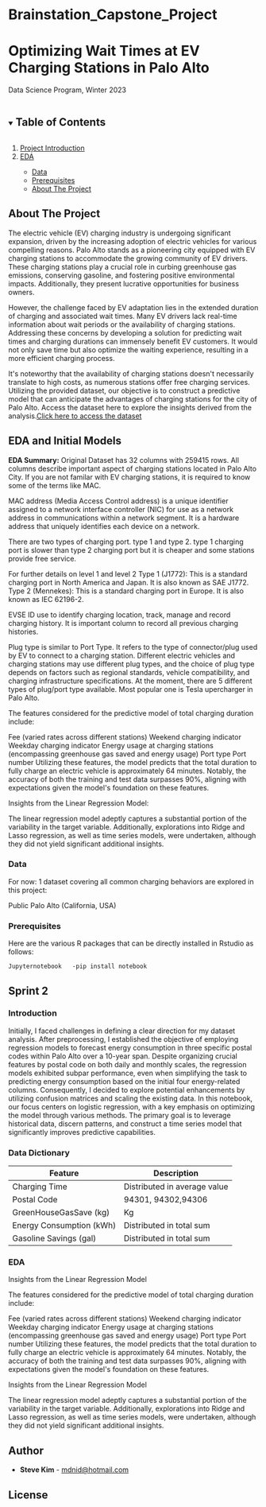 # Brainstation_Capstone_Project
# Optimizing Wait Times at EV Charging Stations in Palo Alto

Data Science Program, Winter 2023


<!-- TABLE OF CONTENTS -->
<details open="open">
  <summary><h2 style="display: inline-block">Table of Contents</h2></summary>
  <ol>
    <li><a href="#about-the-project">Project Introduction</a></li>
	<li><a href="#EDA-and-Initial-Models">EDA</a></li>
	<ul>
	<li><a href="#data">Data</a></li>
	<li><a href="#prerequisites">Prerequisites</a></li>
		<li><a href="#prerequisites">About The Project</a></li>
	</ul>
     
    
   
  </ol>
</details>

## About The Project

The electric vehicle (EV) charging industry is undergoing significant expansion, driven by the increasing adoption of electric vehicles for various compelling reasons. Palo Alto stands as a pioneering city equipped with EV charging stations to accommodate the growing community of EV drivers. These charging stations play a crucial role in curbing greenhouse gas emissions, conserving gasoline, and fostering positive environmental impacts. Additionally, they present lucrative opportunities for business owners.

However, the challenge faced by EV adaptation lies in the extended duration of charging and associated wait times. Many EV drivers lack real-time information about wait periods or the availability of charging stations. Addressing these concerns by developing a solution for predicting wait times and charging durations can immensely benefit EV customers. It would not only save time but also optimize the waiting experience, resulting in a more efficient charging process.

It's noteworthy that the availability of charging stations doesn't necessarily translate to high costs, as numerous stations offer free charging services. Utilizing the provided dataset, our objective is to construct a predictive model that can anticipate the advantages of charging stations for the city of Palo Alto. Access the dataset here to explore the insights derived from the analysis.<a href='https://www.kaggle.com/code/prasaddevh/eda-evchargingpaloaltoca'>Click here to access the dataset</a>

## EDA and Initial Models

**EDA Summary:**
Original Dataset has 32 columns with 259415 rows. All columns describe important aspect of charging stations located in Palo Alto City. 
If you are not familar with EV charging stations, it is required to know some of the terms like MAC. 

MAC address (Media Access Control address) is a unique identifier assigned to a network interface controller (NIC) for use as a network address in communications within a network segment. It is a hardware address that uniquely identifies each device on a network. 

There are two types of charging port. type 1 and type 2. type 1 charging port is slower than type 2 charging port but it is cheaper and some stations provide free service.

For further details on level 1 and level 2 Type 1 (J1772): This is a standard charging port in North America and Japan. It is also known as SAE J1772.
Type 2 (Mennekes): This is a standard charging port in Europe. It is also known as IEC 62196-2.

EVSE ID use to identify charging location, track, manage and record charging history. It is important column to record all previous charging histories.

Plug type is similar to Port Type. It refers to the type of connector/plug used by EV to connect to a charging station. Different electric vehicles and charging stations may use different plug types, and the choice of plug type depends on factors such as regional standards, vehicle compatibility, and charging infrastructure specifications. At the moment, there are 5 different types of plug/port type available. Most popular one is Tesla upercharger in Palo Alto.


The features considered for the predictive model of total charging duration include:

Fee (varied rates across different stations)
Weekend charging indicator
Weekday charging indicator
Energy usage at charging stations (encompassing greenhouse gas saved and energy usage)
Port type
Port number
Utilizing these features, the model predicts that the total duration to fully charge an electric vehicle is approximately 64 minutes. Notably, the accuracy of both the training and test data surpasses 90%, aligning with expectations given the model's foundation on these features.

Insights from the Linear Regression Model:

The linear regression model adeptly captures a substantial portion of the variability in the target variable.
Additionally, explorations into Ridge and Lasso regression, as well as time series models, were undertaken, although they did not yield significant additional insights.

### Data
For now: 1 dataset covering all common charging behaviors are explored in this project:

Public Palo Alto (California, USA)





### Prerequisites

Here are the various R packages that can be directly installed in Rstudio as follows:

```
Jupyternotebook   -pip install notebook
````


## Sprint 2
### Introduction
 
Initially, I faced challenges in defining a clear direction for my dataset analysis. After preprocessing, I established the objective of employing regression models to forecast energy consumption in three specific postal codes within Palo Alto over a 10-year span. Despite organizing crucial features by postal code on both daily and monthly scales, the regression models exhibited subpar performance, even when simplifying the task to predicting energy consumption based on the initial four energy-related columns. Consequently, I decided to explore potential enhancements by utilizing confusion matrices and scaling the existing data. In this notebook, our focus centers on logistic regression, with a key emphasis on optimizing the model through various methods. The primary goal is to leverage historical data, discern patterns, and construct a time series model that significantly improves predictive capabilities.

### Data Dictionary

| **Feature**  | **Description**                                                                                                                                                                                                                             |
|----------|-----------------------------------------------------------------------------------------------------------------------------------------------------------------------------------------------------------------------------------------|
| Charging Time      | Distributed in average value                                                                                                                                                                                                                            |
| Postal Code      | 94301, 94302,94306                                                                                                                                                                                                                   |
| GreenHouseGasSave (kg)      | Kg                                                                                                                                    |
| Energy Consumption (kWh) | Distributed in total sum                                                                                                                                                                          |
| Gasoline Savings (gal)     | Distributed in total sum                                                              
### EDA
Insights from the Linear Regression Model

The features considered for the predictive model of total charging duration include:

Fee (varied rates across different stations)
Weekend charging indicator
Weekday charging indicator
Energy usage at charging stations (encompassing greenhouse gas saved and energy usage)
Port type
Port number
Utilizing these features, the model predicts that the total duration to fully charge an electric vehicle is approximately 64 minutes. Notably, the accuracy of both the training and test data surpasses 90%, aligning with expectations given the model's foundation on these features.

Insights from the Linear Regression Model

The linear regression model adeptly captures a substantial portion of the variability in the target variable. Additionally, explorations into Ridge and Lasso regression, as well as time series models, were undertaken, although they did not yield significant additional insights.





## Author
* **Steve Kim** - mdnid@hotmail.com

## License

